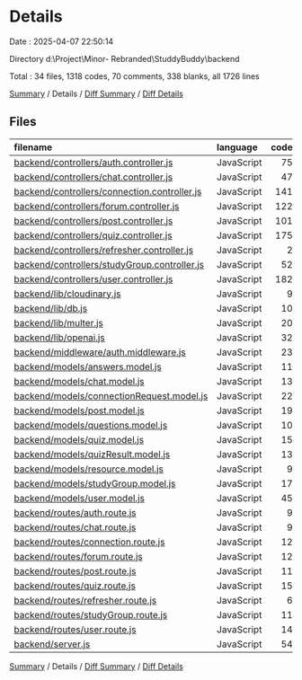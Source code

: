 # Details

Date : 2025-04-07 22:50:14

Directory d:\\Project\\Minor- Rebranded\\StuddyBuddy\\backend

Total : 34 files,  1318 codes, 70 comments, 338 blanks, all 1726 lines

[Summary](results.md) / Details / [Diff Summary](diff.md) / [Diff Details](diff-details.md)

## Files
| filename | language | code | comment | blank | total |
| :--- | :--- | ---: | ---: | ---: | ---: |
| [backend/controllers/auth.controller.js](/backend/controllers/auth.controller.js) | JavaScript | 75 | 1 | 19 | 95 |
| [backend/controllers/chat.controller.js](/backend/controllers/chat.controller.js) | JavaScript | 47 | 0 | 19 | 66 |
| [backend/controllers/connection.controller.js](/backend/controllers/connection.controller.js) | JavaScript | 141 | 3 | 39 | 183 |
| [backend/controllers/forum.controller.js](/backend/controllers/forum.controller.js) | JavaScript | 122 | 0 | 20 | 142 |
| [backend/controllers/post.controller.js](/backend/controllers/post.controller.js) | JavaScript | 101 | 20 | 23 | 144 |
| [backend/controllers/quiz.controller.js](/backend/controllers/quiz.controller.js) | JavaScript | 175 | 31 | 42 | 248 |
| [backend/controllers/refresher.controller.js](/backend/controllers/refresher.controller.js) | JavaScript | 2 | 0 | 5 | 7 |
| [backend/controllers/studyGroup.controller.js](/backend/controllers/studyGroup.controller.js) | JavaScript | 52 | 1 | 17 | 70 |
| [backend/controllers/user.controller.js](/backend/controllers/user.controller.js) | JavaScript | 182 | 1 | 30 | 213 |
| [backend/lib/cloudinary.js](/backend/lib/cloudinary.js) | JavaScript | 9 | 0 | 3 | 12 |
| [backend/lib/db.js](/backend/lib/db.js) | JavaScript | 10 | 0 | 1 | 11 |
| [backend/lib/multer.js](/backend/lib/multer.js) | JavaScript | 20 | 1 | 6 | 27 |
| [backend/lib/openai.js](/backend/lib/openai.js) | JavaScript | 32 | 0 | 5 | 37 |
| [backend/middleware/auth.middleware.js](/backend/middleware/auth.middleware.js) | JavaScript | 23 | 1 | 8 | 32 |
| [backend/models/answers.model.js](/backend/models/answers.model.js) | JavaScript | 11 | 0 | 5 | 16 |
| [backend/models/chat.model.js](/backend/models/chat.model.js) | JavaScript | 13 | 0 | 4 | 17 |
| [backend/models/connectionRequest.model.js](/backend/models/connectionRequest.model.js) | JavaScript | 22 | 0 | 4 | 26 |
| [backend/models/post.model.js](/backend/models/post.model.js) | JavaScript | 19 | 0 | 3 | 22 |
| [backend/models/questions.model.js](/backend/models/questions.model.js) | JavaScript | 10 | 0 | 3 | 13 |
| [backend/models/quiz.model.js](/backend/models/quiz.model.js) | JavaScript | 15 | 0 | 3 | 18 |
| [backend/models/quizResult.model.js](/backend/models/quizResult.model.js) | JavaScript | 13 | 0 | 3 | 16 |
| [backend/models/resource.model.js](/backend/models/resource.model.js) | JavaScript | 9 | 0 | 3 | 12 |
| [backend/models/studyGroup.model.js](/backend/models/studyGroup.model.js) | JavaScript | 17 | 0 | 4 | 21 |
| [backend/models/user.model.js](/backend/models/user.model.js) | JavaScript | 45 | 0 | 5 | 50 |
| [backend/routes/auth.route.js](/backend/routes/auth.route.js) | JavaScript | 9 | 0 | 4 | 13 |
| [backend/routes/chat.route.js](/backend/routes/chat.route.js) | JavaScript | 9 | 0 | 5 | 14 |
| [backend/routes/connection.route.js](/backend/routes/connection.route.js) | JavaScript | 12 | 2 | 4 | 18 |
| [backend/routes/forum.route.js](/backend/routes/forum.route.js) | JavaScript | 12 | 4 | 7 | 23 |
| [backend/routes/post.route.js](/backend/routes/post.route.js) | JavaScript | 11 | 0 | 4 | 15 |
| [backend/routes/quiz.route.js](/backend/routes/quiz.route.js) | JavaScript | 15 | 0 | 9 | 24 |
| [backend/routes/refresher.route.js](/backend/routes/refresher.route.js) | JavaScript | 6 | 0 | 3 | 9 |
| [backend/routes/studyGroup.route.js](/backend/routes/studyGroup.route.js) | JavaScript | 11 | 0 | 5 | 16 |
| [backend/routes/user.route.js](/backend/routes/user.route.js) | JavaScript | 14 | 0 | 7 | 21 |
| [backend/server.js](/backend/server.js) | JavaScript | 54 | 5 | 16 | 75 |

[Summary](results.md) / Details / [Diff Summary](diff.md) / [Diff Details](diff-details.md)